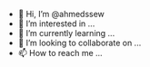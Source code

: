 - 👋 Hi, I’m @ahmedssew
- 👀 I’m interested in ...
- 🌱 I’m currently learning ...
- 💞️ I’m looking to collaborate on ...
- 📫 How to reach me ...

<!---
ahmedssew/ahmedssew is a ✨ special ✨ repository because its `README.md` (this file) appears on your GitHub profile.
You can click the Preview link to take a look at your changes.
--->
